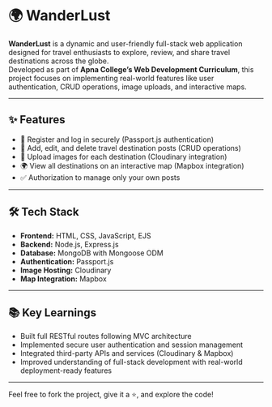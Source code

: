 # 🌍 WanderLust

**WanderLust** is a dynamic and user-friendly full-stack web application designed for travel enthusiasts to explore, review, and share travel destinations across the globe.  
Developed as part of **Apna College’s Web Development Curriculum**, this project focuses on implementing real-world features like user authentication, CRUD operations, image uploads, and interactive maps.

---

## ✨ Features

- 🔐 Register and log in securely (Passport.js authentication)
- 📝 Add, edit, and delete travel destination posts (CRUD operations)
- 📸 Upload images for each destination (Cloudinary integration)
- 🌍 View all destinations on an interactive map (Mapbox integration)
- ✅ Authorization to manage only your own posts

---

## 🛠️ Tech Stack

- **Frontend:** HTML, CSS, JavaScript, EJS
- **Backend:** Node.js, Express.js
- **Database:** MongoDB with Mongoose ODM
- **Authentication:** Passport.js
- **Image Hosting:** Cloudinary
- **Map Integration:** Mapbox

---

## 📚 Key Learnings

- Built full RESTful routes following MVC architecture
- Implemented secure user authentication and session management
- Integrated third-party APIs and services (Cloudinary & Mapbox)
- Improved understanding of full-stack development with real-world deployment-ready features

---

Feel free to fork the project, give it a ⭐, and explore the code!
